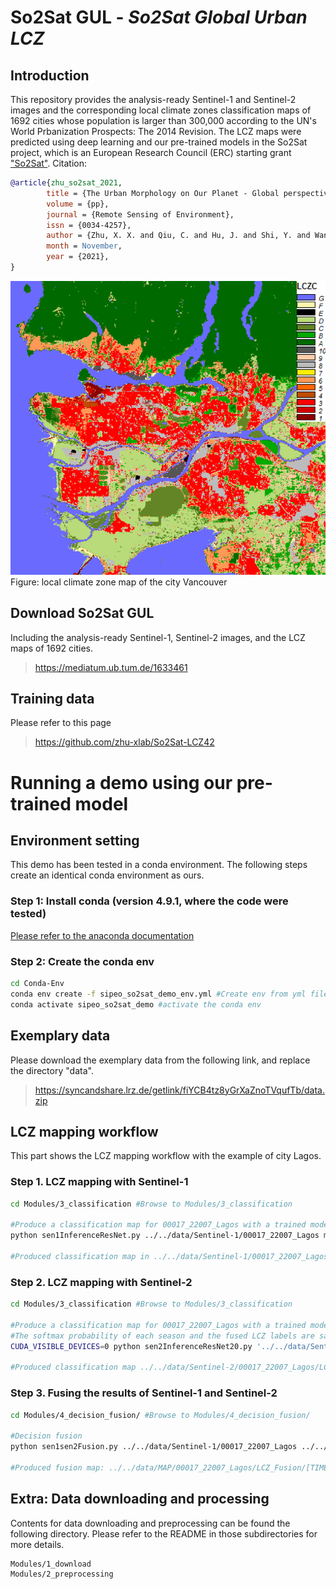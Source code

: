 # So2Sat GUL - *So2Sat Global Urban LCZ*
## Introduction
This repository provides the analysis-ready Sentinel-1 and Sentinel-2 images and the corresponding local climate zones classification maps of 1692 cities whose population is larger than 300,000 according to the UN's World Prbanization Prospects: The 2014 Revision. The LCZ maps were predicted using deep learning and our pre-trained models in the So2Sat project, which is an European Research Council (ERC) starting grant ["So2Sat"](http://www.so2sat.eu/). Citation:

```bibtex
@article{zhu_so2sat_2021,
        title = {The Urban Morphology on Our Planet - Global perspectives from Space},
        volume = {pp},
        journal = {Remote Sensing of Environment},
        issn = {0034-4257},
        author = {Zhu, X. X. and Qiu, C. and Hu, J. and Shi, Y. and Wang, Y. and Schmitt, M. and Hannes Taubenböck},
        month = November,
        year = {2021},
}
```

<img src="data/MAP/lcz_vancouver.png" width="600" alt="vancouver lcz map">
Figure: local climate zone map of the city Vancouver

## Download So2Sat GUL
Including the analysis-ready Sentinel-1, Sentinel-2 images, and the LCZ maps of 1692 cities.
> https://mediatum.ub.tum.de/1633461

## Training data 
Please refer to this page
> https://github.com/zhu-xlab/So2Sat-LCZ42

# Running a demo using our pre-trained model
## Environment setting
This demo has been tested in a conda environment. The following steps create an identical conda environment as ours.
### Step 1: Install conda (version 4.9.1, where the code were tested)
[Please refer to the anaconda documentation](https://docs.anaconda.com/anaconda/install/)
### Step 2: Create the conda env
```bash
cd Conda-Env
conda env create -f sipeo_so2sat_demo_env.yml #Create env from yml file
conda activate sipeo_so2sat_demo #activate the conda env
```

## Exemplary data
Please download the exemplary data from the following link, and replace the directory "data".
> https://syncandshare.lrz.de/getlink/fiYCB4tz8yGrXaZnoTVqufTb/data.zip

## LCZ mapping workflow
This part shows the LCZ mapping workflow with the example of city Lagos.
### Step 1. LCZ mapping with Sentinel-1
```bash
cd Modules/3_classification #Browse to Modules/3_classification

#Produce a classification map for 00017_22007_Lagos with a trained model and Sentinel-1 data
python sen1InferenceResNet.py ../../data/Sentinel-1/00017_22007_Lagos model/S1_RESNET20_BS32_LR1e-4_IN32-32-7_PRO52A-R10-GLOBAL_2019-06-22.h5

#Produced classification map in ../../data/Sentinel-1/00017_22007_Lagos/LCZ_ResNet/[TIME]/LCZLabel.tif
```

### Step 2. LCZ mapping with Sentinel-2
```bash
cd Modules/3_classification #Browse to Modules/3_classification

#Produce a classification map for 00017_22007_Lagos with a trained model and multi-seasonal Sentinel-2 images
#The softmax probability of each season and the fused LCZ labels are saved into geotiff files.
CUDA_VISIBLE_DEVICES=0 python sen2InferenceResNet20.py '../../data/Sentinel-2/00017_22007_Lagos' 'model/S2_RESNET20_BS16_LR2e-4_IN32-32-10_PRO-52-0R12_2019-06-27.h5'

#Produced classification map ../../data/Sentinel-2/00017_22007_Lagos/LCZ_ResNet20/00017_22007_Lagos_lab.tiff
```

### Step 3. Fusing the results of Sentinel-1 and Sentinel-2
```bash
cd Modules/4_decision_fusion/ #Browse to Modules/4_decision_fusion/

#Decision fusion
python sen1sen2Fusion.py ../../data/Sentinel-1/00017_22007_Lagos ../../data/Sentinel-2/00017_22007_Lagos

#Produced fusion map: ../../data/MAP/00017_22007_Lagos/LCZ_Fusion/[TIME]/s1_s2_fusion.tif
```

## Extra: Data downloading and processing
Contents for data downloading and preprocessing can be found the following directory. Please refer to the README in those subdirectories for more details.
```
Modules/1_download
Modules/2_preprocessing
```
